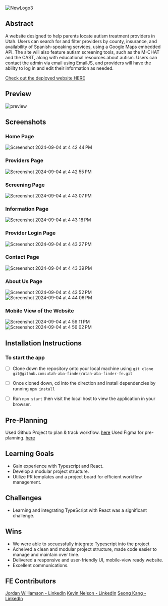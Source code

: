 
![NewLogo3](https://github.com/user-attachments/assets/601bb8f0-827d-4b67-a5d4-fa6a085a414b)

## Abstract
A website designed to help parents locate autism treatment providers in Utah. Users can search for and filter providers by county, insurance, and availability of Spanish-speaking services, using a Google Maps embedded API. The site will also feature autism screening tools, such as the M-CHAT and the CAST, along with educational resources about autism. Users can contact the admin via email using EmailJS, and providers will have the ability to log in and edit their information as needed.

[Check out the deployed website HERE](https://utahabalocator.com/)

## Preview
![preview](https://github.com/user-attachments/assets/691968bb-1a09-48d5-b178-0a8427d6326e)


## Screenshots
### Home Page
![Screenshot 2024-09-04 at 4 42 44 PM](https://github.com/user-attachments/assets/2d1367e6-8d01-4dd5-af33-036246138a69)

### Providers Page
![Screenshot 2024-09-04 at 4 42 55 PM](https://github.com/user-attachments/assets/5dcdcc3f-2d59-497a-9fe6-10da6fad43ee)


### Screening Page
![Screenshot 2024-09-04 at 4 43 07 PM](https://github.com/user-attachments/assets/c8f33bcb-1f2a-43cf-b0d6-448ae6648446)

### Information Page
![Screenshot 2024-09-04 at 4 43 18 PM](https://github.com/user-attachments/assets/2eb271ed-64ef-4b94-82cc-f3a5cf7a7dd8)

### Provider Login Page
![Screenshot 2024-09-04 at 4 43 27 PM](https://github.com/user-attachments/assets/73994b09-6c05-4886-8c64-7c500f4e9fc6)


### Contact Page
![Screenshot 2024-09-04 at 4 43 39 PM](https://github.com/user-attachments/assets/5bfa728a-e67b-49fb-9552-6bf8f0a79766)

### About Us Page
![Screenshot 2024-09-04 at 4 43 52 PM](https://github.com/user-attachments/assets/82b05a46-1a7c-4866-a5ca-2b091967f385)
![Screenshot 2024-09-04 at 4 44 06 PM](https://github.com/user-attachments/assets/20c13b14-e6f2-4c8e-b227-3b38a50bcb86)


### Mobile View of the Website
![Screenshot 2024-09-04 at 4 56 11 PM](https://github.com/user-attachments/assets/cc26d8fc-5e65-40eb-b55e-875c2fa26ea4)
![Screenshot 2024-09-04 at 4 56 02 PM](https://github.com/user-attachments/assets/2905565d-aede-4d13-9312-019b09cc180b)



## Installation Instructions
### To start the app
- [ ]  Clone down the repository onto your local machine using `git clone git@github.com:utah-aba-finder/utah-aba-finder-fe.git`
- [ ]  Once cloned down, cd into the direction and install dependencies by running `npm install`
- [ ]  Run `npm start` then visit the local host to view the application in your browser.


## Pre-Planning
Used Github Project to plan & track workflow. [here](https://github.com/orgs/utah-aba-finder/projects/2)
Used Figma for pre-planning. [here](https://www.figma.com/design/WvGbb3HtesLKsSkRSfVLLk/Capstone-Layout?node-id=0-1&node-type=CANVAS&t=Gw1f0YBeOdh9hA3Y-0)


## Learning Goals
  * Gain experience with Typescript and React.
  * Develop a modular project structure.
  * Utilize PR templates and a project board for efficient workflow management.
  
## Challenges
  * Learning and integrating TypeScript with React was a significant challenge.
  
## Wins
  * We were able to sccuessfully integrate Typescript into the project
  * Acheived a clean and modular project structure, made code easier to manage and maintain over time.
  * Delivered a responsive and user-friendly UI, mobile-view ready website.
  * Excellent communications.



## FE Contributors
[Jordan Williamson - LinkedIn](https://www.linkedin.com/in/jordan-williamson-a079b3271/)
[Kevin Nelson - LinkedIn](https://www.linkedin.com/in/kevinnelson418/)
[Seong Kang - LinkedIn](https://www.linkedin.com/in/seong-kang/)
